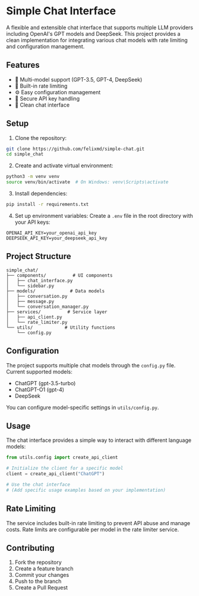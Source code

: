 # Simple Chat Interface

A flexible and extensible chat interface that supports multiple LLM providers including OpenAI's GPT models and DeepSeek. This project provides a clean implementation for integrating various chat models with rate limiting and configuration management.

## Features

- 🤖 Multi-model support (GPT-3.5, GPT-4, DeepSeek)
- 🔄 Built-in rate limiting
- ⚙️ Easy configuration management
- 🔑 Secure API key handling
- 💬 Clean chat interface

## Setup

1. Clone the repository:
```bash
git clone https://github.com/felixmd/simple-chat.git
cd simple_chat
```

2. Create and activate virtual environment:
```bash
python3 -m venv venv
source venv/bin/activate  # On Windows: venv\Scripts\activate
```

3. Install dependencies:
```bash
pip install -r requirements.txt
```

4. Set up environment variables:
Create a `.env` file in the root directory with your API keys:
```
OPENAI_API_KEY=your_openai_api_key
DEEPSEEK_API_KEY=your_deepseek_api_key
```

## Project Structure

```
simple_chat/
├── components/          # UI components
│   ├── chat_interface.py
│   └── sidebar.py
├── models/             # Data models
│   ├── conversation.py
│   ├── message.py
│   └── conversation_manager.py
├── services/          # Service layer
│   ├── api_client.py
│   └── rate_limiter.py
└── utils/            # Utility functions
    └── config.py
```

## Configuration

The project supports multiple chat models through the `config.py` file. Current supported models:
- ChatGPT (gpt-3.5-turbo)
- ChatGPT-O1 (gpt-4)
- DeepSeek

You can configure model-specific settings in `utils/config.py`.

## Usage

The chat interface provides a simple way to interact with different language models:

```python
from utils.config import create_api_client

# Initialize the client for a specific model
client = create_api_client("ChatGPT")

# Use the chat interface
# (Add specific usage examples based on your implementation)
```

## Rate Limiting

The service includes built-in rate limiting to prevent API abuse and manage costs. Rate limits are configurable per model in the rate limiter service.

## Contributing

1. Fork the repository
2. Create a feature branch
3. Commit your changes
4. Push to the branch
5. Create a Pull Request


